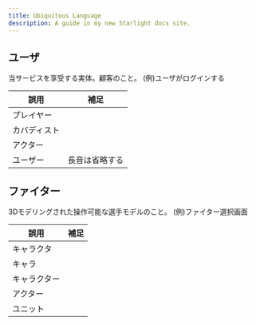 ```yaml
---
title: Ubiquitous Language
description: A guide in my new Starlight docs site.
---
```


## ユーザ

当サービスを享受する実体。顧客のこと。
(例)ユーザがログインする

| 誤用         | 補足           |
| ------------ | -------------- |
| プレイヤー   |                |
| カバディスト |                |
| アクター     |                |
| ユーザー     | 長音は省略する |

## ファイター

3Dモデリングされた操作可能な選手モデルのこと。
(例)ファイター選択画面

| 誤用         | 補足 |
| ------------ | ---- |
| キャラクタ   |      |
| キャラ       |      |
| キャラクター |      |
| アクター     |      |
| ユニット     |      |
